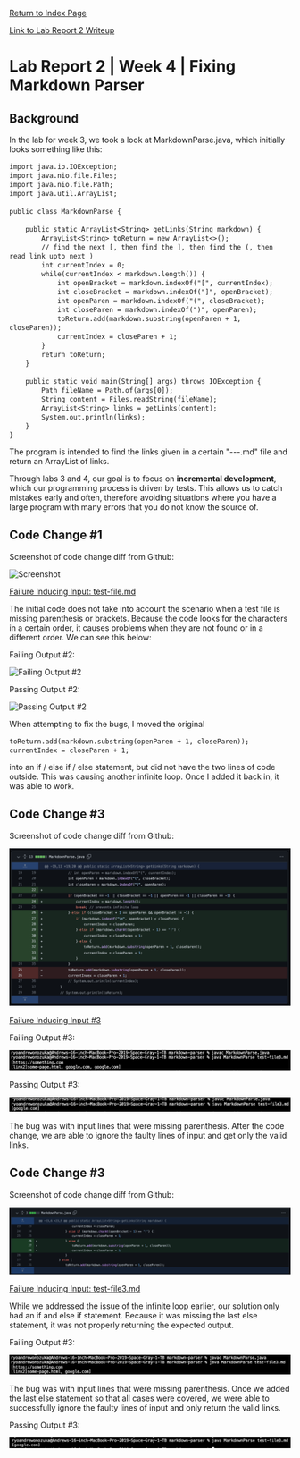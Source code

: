 
[Return to Index Page](https://andrewonozuka.github.io/cse15l-lab-reports/index)

[Link to Lab Report 2 Writeup](https://docs.google.com/document/d/14SJ2qRuxBCfOXxI1-dPo3KTOvd4bmM0K25GyVtfXLrU/edit)

# Lab Report 2 | Week 4 | Fixing Markdown Parser

## Background

In the lab for week 3, we took a look at MarkdownParse.java, which initially looks something like this:

```
import java.io.IOException;
import java.nio.file.Files;
import java.nio.file.Path;
import java.util.ArrayList;

public class MarkdownParse {

    public static ArrayList<String> getLinks(String markdown) {
        ArrayList<String> toReturn = new ArrayList<>();
        // find the next [, then find the ], then find the (, then read link upto next )
        int currentIndex = 0;
        while(currentIndex < markdown.length()) {
            int openBracket = markdown.indexOf("[", currentIndex);
            int closeBracket = markdown.indexOf("]", openBracket);
            int openParen = markdown.indexOf("(", closeBracket);
            int closeParen = markdown.indexOf(")", openParen);
            toReturn.add(markdown.substring(openParen + 1, closeParen));
            currentIndex = closeParen + 1;
        }
        return toReturn;
    }

    public static void main(String[] args) throws IOException {
        Path fileName = Path.of(args[0]);
        String content = Files.readString(fileName);
        ArrayList<String> links = getLinks(content);
	    System.out.println(links);
    }
}
```

The program is intended to find the links given in a certain "---.md" file and return an ArrayList of links.

Through labs 3 and 4, our goal is to focus on **incremental development**, which our programming process is driven by tests. This allows us to catch mistakes early and often, therefore avoiding situations where you have a large program with many errors that you do not know the source of.

## Code Change #1

Screenshot of code change diff from Github:

![Screenshot]()

[Failure Inducing Input: test-file.md](https://github.com/andrewonozuka/markdown-parser/edit/main/test-file2.md)

The initial code does not take into account the scenario when a test file is missing parenthesis or brackets. Because the code looks for the characters in a certain order, it causes problems when they are not found or in a different order. We can see this below:

Failing Output #2:

![Failing Output #2]()

Passing Output #2:

![Passing Output #2]()

When attempting to fix the bugs, I moved the original

```
toReturn.add(markdown.substring(openParen + 1, closeParen));
currentIndex = closeParen + 1;
```

into an if / else if / else statement, but did not have the two lines of code outside. This was causing another infinite loop. Once I added it back in, it was able to work.

## Code Change #3

Screenshot of code change diff from Github:

![Screenshot](https://github.com/andrewonozuka/cse15l-lab-reports/blob/main/Screen%20Shot%202022-04-24%20at%2005.51.49.png?raw=true)

[Failure Inducing Input #3](https://github.com/andrewonozuka/markdown-parser/edit/main/test-file3.md)

Failing Output #3:

![Failing Output #3](https://github.com/andrewonozuka/cse15l-lab-reports/blob/main/Screen%20Shot%202022-04-24%20at%2006.09.04.png?raw=true)

Passing Output #3:

![Passing Output #3](https://github.com/andrewonozuka/cse15l-lab-reports/blob/main/Screen%20Shot%202022-04-24%20at%2006.09.13.png?raw=true)

The bug was with input lines that were missing parenthesis. After the code change, we are able to ignore the faulty lines of input and get only the valid links. 

## Code Change #3

Screenshot of code change diff from Github:

![Screenshot](https://github.com/andrewonozuka/cse15l-lab-reports/blob/main/Screenshots/Screen%20Shot%202022-05-01%20at%2005.14.59.png?raw=true)

[Failure Inducing Input: test-file3.md](https://github.com/andrewonozuka/markdown-parser/edit/main/test-file3.md)

While we addressed the issue of the infinite loop earlier, our solution only had an if and else if statement. Because it was missing the last else statement, it was not properly returning the expected output.

Failing Output #3:

![Failing Output #3](https://github.com/andrewonozuka/cse15l-lab-reports/blob/main/Screenshots/Screen%20Shot%202022-05-01%20at%2005.07.20.png?raw=true)

The bug was with input lines that were missing parenthesis. Once we added the last else statement so that all cases were covered, we were able to successfully ignore the faulty lines of input and only return the valid links.

Passing Output #3:

![Passing Output #3](https://github.com/andrewonozuka/cse15l-lab-reports/blob/main/Screenshots/Screen%20Shot%202022-05-01%20at%2005.07.30.png?raw=true)